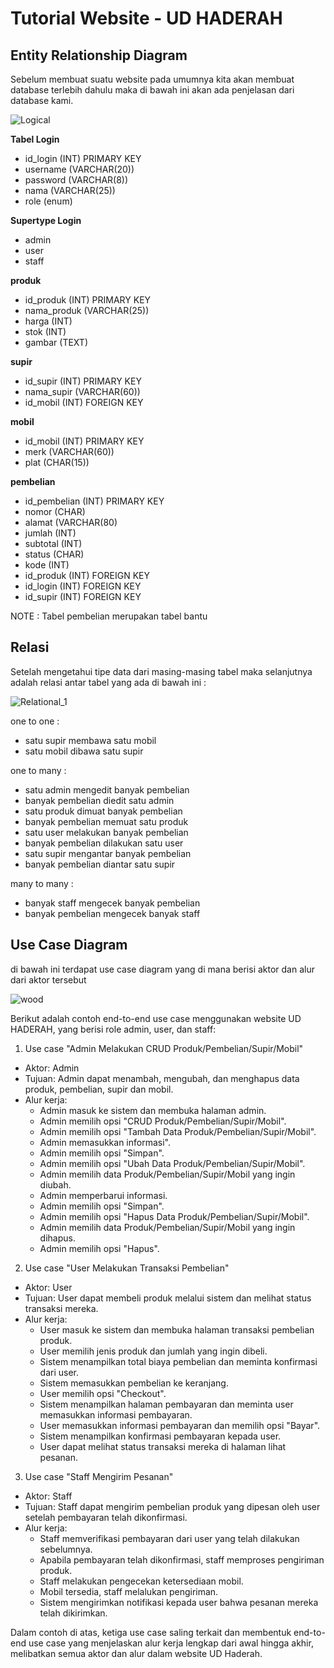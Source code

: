 # Tutorial Website - UD HADERAH

## Entity Relationship Diagram

Sebelum membuat suatu website pada umumnya kita akan membuat database terlebih dahulu maka di bawah ini akan ada penjelasan dari database kami.

![Logical](https://user-images.githubusercontent.com/120180482/236262844-c41ca4bd-8f08-4e9f-b934-847740d8179c.png)

**Tabel Login** 
- id_login (INT) PRIMARY KEY
- username (VARCHAR(20))
- password (VARCHAR(8))
- nama (VARCHAR(25))
- role (enum)

**Supertype Login**
- admin
- user
- staff

**produk**
- id_produk (INT) PRIMARY KEY
- nama_produk (VARCHAR(25))
- harga (INT)
- stok (INT)
- gambar (TEXT)

**supir**
- id_supir (INT) PRIMARY KEY
- nama_supir (VARCHAR(60))
- id_mobil (INT) FOREIGN KEY

**mobil**
- id_mobil (INT) PRIMARY KEY
- merk (VARCHAR(60))
- plat (CHAR(15))

**pembelian**
- id_pembelian (INT) PRIMARY KEY
- nomor (CHAR)
- alamat (VARCHAR(80)
- jumlah (INT)
- subtotal (INT)
- status (CHAR)
- kode (INT)
- id_produk (INT) FOREIGN KEY
- id_login (INT) FOREIGN KEY
- id_supir (INT) FOREIGN KEY

NOTE : Tabel pembelian merupakan tabel bantu

## Relasi

Setelah mengetahui tipe data dari masing-masing tabel maka selanjutnya adalah relasi antar tabel yang ada di bawah ini :

![Relational_1](https://user-images.githubusercontent.com/120180482/236263240-8c769568-97dd-49d4-8e07-3e8829b2fb3b.png)

one to one :
  - satu supir membawa satu mobil
  - satu mobil dibawa satu supir
  
one to many :
  - satu admin mengedit banyak pembelian
  - banyak pembelian diedit satu admin
  - satu produk dimuat banyak pembelian
  - banyak pembelian memuat satu produk
  - satu user melakukan banyak pembelian
  - banyak pembelian dilakukan satu user
  - satu supir mengantar banyak pembelian
  - banyak pembelian diantar satu supir
  
 many to many :
  - banyak staff mengecek banyak pembelian
  - banyak pembelian mengecek banyak staff



## Use Case Diagram

di bawah ini terdapat use case diagram yang di mana berisi aktor dan alur dari aktor tersebut

![wood](https://user-images.githubusercontent.com/120180482/236581278-3fac73f7-9daa-4884-975c-9e679f70e244.jpg)

Berikut adalah contoh end-to-end use case menggunakan website UD HADERAH, yang berisi role admin, user, dan staff:

1. Use case "Admin Melakukan CRUD Produk/Pembelian/Supir/Mobil"

- Aktor: Admin
- Tujuan: Admin dapat menambah, mengubah, dan menghapus data produk, pembelian, supir dan mobil.
- Alur kerja:
  - Admin masuk ke sistem dan membuka halaman admin.
  - Admin memilih opsi "CRUD Produk/Pembelian/Supir/Mobil".
  - Admin memilih opsi "Tambah Data Produk/Pembelian/Supir/Mobil".
  - Admin memasukkan informasi".
  - Admin memilih opsi "Simpan".
  - Admin memilih opsi "Ubah Data Produk/Pembelian/Supir/Mobil".
  - Admin memilih data Produk/Pembelian/Supir/Mobil yang ingin diubah.
  - Admin memperbarui informasi.
  - Admin memilih opsi "Simpan".
  - Admin memilih opsi "Hapus Data Produk/Pembelian/Supir/Mobil".
  - Admin memilih data Produk/Pembelian/Supir/Mobil yang ingin dihapus.
  - Admin memilih opsi "Hapus".

2. Use case "User Melakukan Transaksi Pembelian"

- Aktor: User
- Tujuan: User dapat membeli produk melalui sistem dan melihat status transaksi mereka.
- Alur kerja:
  - User masuk ke sistem dan membuka halaman transaksi pembelian produk.
  - User memilih jenis produk dan jumlah yang ingin dibeli.
  - Sistem menampilkan total biaya pembelian dan meminta konfirmasi dari user.
  - Sistem memasukkan pembelian ke keranjang.
  - User memilih opsi "Checkout".
  - Sistem menampilkan halaman pembayaran dan meminta user memasukkan informasi pembayaran.
  - User memasukkan informasi pembayaran dan memilih opsi "Bayar".
  - Sistem menampilkan konfirmasi pembayaran kepada user.
  - User dapat melihat status transaksi mereka di halaman lihat pesanan.

3. Use case "Staff Mengirim Pesanan"

- Aktor: Staff
- Tujuan: Staff dapat mengirim pembelian produk yang dipesan oleh user setelah pembayaran telah dikonfirmasi.
- Alur kerja:
  - Staff memverifikasi pembayaran dari user yang telah dilakukan sebelumnya.
  - Apabila pembayaran telah dikonfirmasi, staff memproses pengiriman produk.
  - Staff melakukan pengecekan ketersediaan mobil.
  - Mobil tersedia, staff melalukan pengiriman.
  - Sistem mengirimkan notifikasi kepada user bahwa pesanan mereka telah dikirimkan.

Dalam contoh di atas, ketiga use case saling terkait dan membentuk end-to-end use case yang menjelaskan alur kerja lengkap dari awal hingga akhir, melibatkan semua aktor dan alur dalam website UD Haderah.
